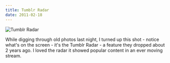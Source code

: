 ```yaml
---
title: Tumblr Radar
date: 2011-02-18
---
```


![Tumblr Radar](https://source.unsplash.com/9ZQzrLWV52M/1600x900)

While digging through old photos last night, I turned up this shot - notice what's on the screen - it's the Tumblr Radar - a feature they dropped about 2 years ago. I loved the radar it showed popular content in an ever moving stream.